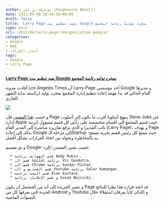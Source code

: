 ```yaml
---
author: يوغرطة بن علي (Youghourta Benali)
date: 2011-04-08 20:54:55+00:00
draft: false
title: 'Larry Page يعيد تنظيم بيت Google بمجرد توليه رئاسة المجمع '
type: post
url: /2011/04/larry-page-reorganization-google/
categories:
- Google
- Web
- أخبار الشركات
tags:
- Google
- Larry Page
---
```


[**Larry Page يعيد تنظيم بيت Google بمجرد توليه رئاسة المجمع**](http://www.it-scoop.com/2011/04/larry-page-reorganization-google)


أفادت مدونة Los Angeles Times أن Larry Page أحد مؤسسي Google و مديرها العام الحالي قد بدأ مهمة إعادة تنظيم إدارة المجمع بمجرد توليه لرئاسته بداية الشهر الجاري.

[![](http://www.it-scoop.com/wp-content/uploads/2011/04/Larry-Page.jpg)
](http://www.it-scoop.com/2011/04/larry-page-reorganization-google)

و حسب [هذا المصدر](http://latimesblogs.latimes.com/technology/2011/04/exclusive-google-ceo-larry-page-completes-major-reorganization-of-internet-search-giant.html) فإن Page ينتهج أسلوبا أقرب ما يكون إلى أسلوب Steve Jobs في إدارة Apple حيث قسم المجمع إلى أقسام متخصصة على رأس كل قسم مسؤول (برتبة نائب المدير) و الذي يرفع تقاريره مباشرة إلى المدير العام (Larry Page)، و يهدف Page بذلك إلى إعادة Google إلى مرحلة الـStartup  حيث يتمتع كل رئيس قسم بحرية تسمح به بالمخاطرة وتخوله من اتخاذ القرارات بشكل أفضل.

و تم تقسيم Google –حسب نفس المصدر- إلى:



	  * قسم الهواتف برئاسة Andy Rubin .
	  * قسم الـ social برئاسة Vic Gundotra.
	  * قسم الـ Chrome برئاسة Sundar Pichai.
	  * قسم الفيديو و الـ Youtube برئاسة Salar Kamangar.
	  * قسم البحث برئاسة Alan Eustace.
	  * و قسم الإعلانات برئاسة Susan Wojcicki.

و تشير الجريدة إلى أنه من المحتمل أن يكون Page قد اتخذ قراره هذا نظرا للنتائج الجيدة التي يعرفها كل من Android و Youtube و اللذان كانا يعرفان استقلالا خلال السنوات الماضية.






